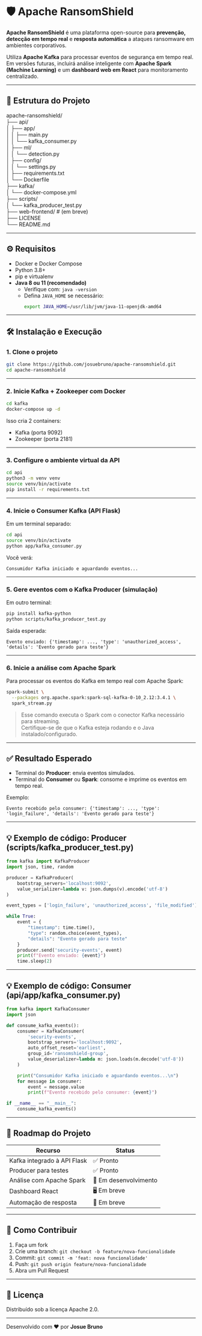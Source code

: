 # 🛡️ Apache RansomShield

**Apache RansomShield** é uma plataforma open-source para **prevenção, detecção em tempo real** e **resposta automática** a ataques ransomware em ambientes corporativos.

Utiliza **Apache Kafka** para processar eventos de segurança em tempo real. Em versões futuras, incluirá análise inteligente com **Apache Spark (Machine Learning)** e um **dashboard web em React** para monitoramento centralizado.

---

## 📁 Estrutura do Projeto

apache-ransomshield/  
├── api/  
│   ├── app/  
│   │   ├── main.py  
│   │   └── kafka_consumer.py  
│   ├── ml/  
│   │   └── detection.py  
│   ├── config/  
│   │   └── settings.py  
│   ├── requirements.txt  
│   └── Dockerfile  
├── kafka/  
│   └── docker-compose.yml  
├── scripts/  
│   └── kafka_producer_test.py  
├── web-frontend/             # (em breve)  
├── LICENSE  
└── README.md  

---

## ⚙️ Requisitos

- Docker e Docker Compose  
- Python 3.8+  
- pip e virtualenv  
- **Java 8 ou 11 (recomendado)**  
  - Verifique com: `java -version`  
  - Defina `JAVA_HOME` se necessário:  
    ```bash
    export JAVA_HOME=/usr/lib/jvm/java-11-openjdk-amd64
    ```

---

## 🛠️ Instalação e Execução

### 1. Clone o projeto

```bash
git clone https://github.com/josuebruno/apache-ransomshield.git
cd apache-ransomshield
```

---

### 2. Inicie Kafka + Zookeeper com Docker

```bash
cd kafka
docker-compose up -d
```

Isso cria 2 containers:  
- Kafka (porta 9092)  
- Zookeeper (porta 2181)  

---

### 3. Configure o ambiente virtual da API

```bash
cd api
python3 -m venv venv
source venv/bin/activate
pip install -r requirements.txt
```

---

### 4. Inicie o Consumer Kafka (API Flask)

Em um terminal separado:

```bash
cd api
source venv/bin/activate
python app/kafka_consumer.py
```

Você verá:

```
Consumidor Kafka iniciado e aguardando eventos...
```

---

### 5. Gere eventos com o Kafka Producer (simulação)

Em outro terminal:

```bash
pip install kafka-python
python scripts/kafka_producer_test.py
```

Saída esperada:

```
Evento enviado: {'timestamp': ..., 'type': 'unauthorized_access', 'details': 'Evento gerado para teste'}
```

---

### 6. Inicie a análise com Apache Spark

Para processar os eventos do Kafka em tempo real com Apache Spark:

```bash
spark-submit \
  --packages org.apache.spark:spark-sql-kafka-0-10_2.12:3.4.1 \
  spark_stream.py
```

> Esse comando executa o Spark com o conector Kafka necessário para streaming.  
> Certifique-se de que o Kafka esteja rodando e o Java instalado/configurado.

---

## ✅ Resultado Esperado

- Terminal do **Producer**: envia eventos simulados.  
- Terminal do **Consumer** ou **Spark**: consome e imprime os eventos em tempo real.

Exemplo:

```
Evento recebido pelo consumer: {'timestamp': ..., 'type': 'login_failure', 'details': 'Evento gerado para teste'}
```

---

## 💡 Exemplo de código: Producer (scripts/kafka_producer_test.py)

```python
from kafka import KafkaProducer
import json, time, random

producer = KafkaProducer(
    bootstrap_servers='localhost:9092',
    value_serializer=lambda v: json.dumps(v).encode('utf-8')
)

event_types = ['login_failure', 'unauthorized_access', 'file_modified']

while True:
    event = {
        "timestamp": time.time(),
        "type": random.choice(event_types),
        "details": "Evento gerado para teste"
    }
    producer.send('security-events', event)
    print(f"Evento enviado: {event}")
    time.sleep(2)
```

---

## 💡 Exemplo de código: Consumer (api/app/kafka_consumer.py)

```python
from kafka import KafkaConsumer
import json

def consume_kafka_events():
    consumer = KafkaConsumer(
        'security-events',
        bootstrap_servers='localhost:9092',
        auto_offset_reset='earliest',
        group_id='ransomshield-group',
        value_deserializer=lambda m: json.loads(m.decode('utf-8'))
    )

    print("Consumidor Kafka iniciado e aguardando eventos...\n")
    for message in consumer:
        event = message.value
        print(f"Evento recebido pelo consumer: {event}")

if __name__ == "__main__":
    consume_kafka_events()
```

---

## 🧭 Roadmap do Projeto

| Recurso                      | Status        |
|------------------------------|----------------|
| Kafka integrado à API Flask | ✅ Pronto  
| Producer para testes         | ✅ Pronto  
| Análise com Apache Spark     | 🔄 Em desenvolvimento  
| Dashboard React              | 🖥️ Em breve  
| Automação de resposta        | 🚨 Em breve  

---

## 🤝 Como Contribuir

1. Faça um fork  
2. Crie uma branch: `git checkout -b feature/nova-funcionalidade`  
3. Commit: `git commit -m 'feat: nova funcionalidade'`  
4. Push: `git push origin feature/nova-funcionalidade`  
5. Abra um Pull Request  

---

## 📜 Licença

Distribuído sob a licença Apache 2.0.

---

Desenvolvido com ❤️ por **Josue Bruno**
